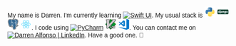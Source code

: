 <span style="font-family: Helvetica; font-weight: 300;"> My name is Darren.  I'm currently learning [<img alt="Swift UI" width="25px" src="https://developer.apple.com/assets/elements/icons/swiftui/swiftui-96x96.png" />](#).  My usual stack is [<img alt="python" width="25px" src="https://raw.githubusercontent.com/devicons/devicon/master/icons/python/python-original.svg" />](#) [<img alt="Django" width="25px" src="https://raw.githubusercontent.com/devicons/devicon/master/icons/django/django-original.svg" />](#) [<img alt="Postgres" width="25px" src="https://raw.githubusercontent.com/devicons/devicon/master/icons/postgresql/postgresql-original.svg" />](#) [<img alt="React" width="25px" src="https://raw.githubusercontent.com/github/explore/80688e429a7d4ef2fca1e82350fe8e3517d3494d/topics/react/react.png"/>](#).  I code using [<img alt="PyCharm" width="25px" src="https://upload.wikimedia.org/wikipedia/commons/a/a1/PyCharm_Logo.svg"/>](#) [<img alt="Vim" width="25px" src="https://raw.githubusercontent.com/devicons/devicon/master/icons/vim/vim-original.svg"/>](https://www.vim.org/) [<img alt="Visual Studio Code" width="25px" src="https://raw.githubusercontent.com/github/explore/80688e429a7d4ef2fca1e82350fe8e3517d3494d/topics/visual-studio-code/visual-studio-code.png"/>](#).  You can contact me on [<img alt="Darren Alfonso | LinkedIn" width="25px" src="https://content.linkedin.com/content/dam/me/business/en-us/amp/brand-site/v2/bg/LI-Bug.svg.original.svg" />](https://www.linkedin.com/in/darrenaalfonso).  Have a good one.  🤙 </span>


<!--
**darrenaalfonso/darrenaalfonso** is a ✨ _special_ ✨ repository because its `README.md` (this file) appears on your GitHub profile.

Here are some ideas to get you started:

- 🔭 I’m currently working on ...
- 🌱 I’m currently learning ...
- 👯 I’m looking to collaborate on ...
- 🤔 I’m looking for help with ...
- 💬 Ask me about ...
- 📫 How to reach me: ...
- 😄 Pronouns: ...
- ⚡ Fun fact: ...
-->
